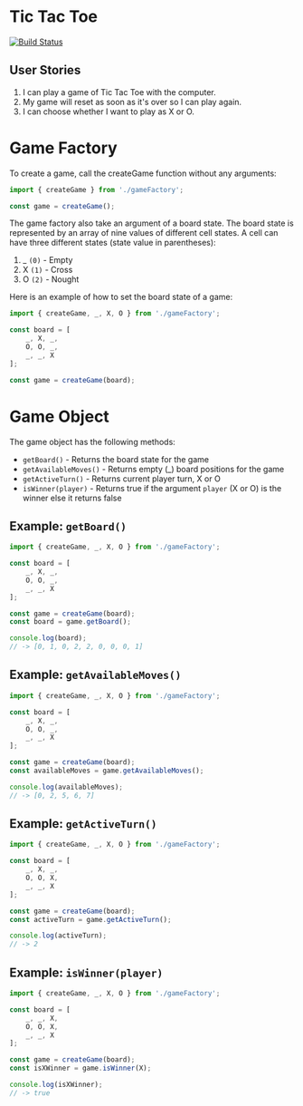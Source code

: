 
# Tic Tac Toe
[![Build Status](https://travis-ci.org/daon/tic-tac-toe.svg?branch=master)](https://travis-ci.org/daon/tic-tac-toe)

## User Stories
1. I can play a game of Tic Tac Toe with the computer.
2. My game will reset as soon as it's over so I can play again.
3. I can choose whether I want to play as X or O.

# Game Factory

To create a game, call the createGame function
without any arguments:

```javascript
import { createGame } from './gameFactory';

const game = createGame();

```

The game factory also take an argument of a board
state. The board state is represented by an array
of nine values of different cell states. A cell can
have three different states (state value in parentheses):

1. _    `(0)` - Empty
2. X    `(1)` - Cross
3. O    `(2)` - Nought

Here is an example of how to set the board state of
a game:

```javascript
import { createGame, _, X, O } from './gameFactory';

const board = [
    _, X, _,
    O, O, _,
    _, _, X
];

const game = createGame(board);

```

# Game Object

The game object has the following methods:

- `getBoard()` - Returns the board state for the game
- `getAvailableMoves()` - Returns empty (_) board positions for the game
- `getActiveTurn()` - Returns current player turn, X or O
- `isWinner(player)` - Returns true if the argument `player` (X or O) is the winner else it returns false

## Example: `getBoard()`

```javascript
import { createGame, _, X, O } from './gameFactory';

const board = [
    _, X, _,
    O, O, _,
    _, _, X
];

const game = createGame(board);
const board = game.getBoard();

console.log(board);
// -> [0, 1, 0, 2, 2, 0, 0, 0, 1]
```

## Example: `getAvailableMoves()`

```javascript
import { createGame, _, X, O } from './gameFactory';

const board = [
    _, X, _,
    O, O, _,
    _, _, X
];

const game = createGame(board);
const availableMoves = game.getAvailableMoves();

console.log(availableMoves);
// -> [0, 2, 5, 6, 7]
```
## Example: `getActiveTurn()`

```javascript
import { createGame, _, X, O } from './gameFactory';

const board = [
    _, X, _,
    O, O, X,
    _, _, X
];

const game = createGame(board);
const activeTurn = game.getActiveTurn();

console.log(activeTurn);
// -> 2
```

## Example: `isWinner(player)`

```javascript
import { createGame, _, X, O } from './gameFactory';

const board = [
    _, _, X,
    O, O, X,
    _, _, X
];

const game = createGame(board);
const isXWinner = game.isWinner(X);

console.log(isXWinner);
// -> true
```